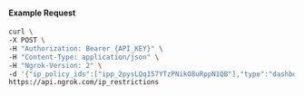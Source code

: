 <!-- Code generated for API Clients. DO NOT EDIT. -->

#### Example Request

```bash
curl \
-X POST \
-H "Authorization: Bearer {API_KEY}" \
-H "Content-Type: application/json" \
-H "Ngrok-Version: 2" \
-d '{"ip_policy_ids":["ipp_2pysLQq157YTzPNikO8uRppN1QB"],"type":"dashboard"}' \
https://api.ngrok.com/ip_restrictions
```
